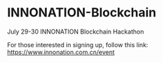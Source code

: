 # INNONATION-Blockchain
July 29-30 INNONATION Blockchain Hackathon

For those interested in signing up, follow this link: https://www.innonation.com.cn/event
